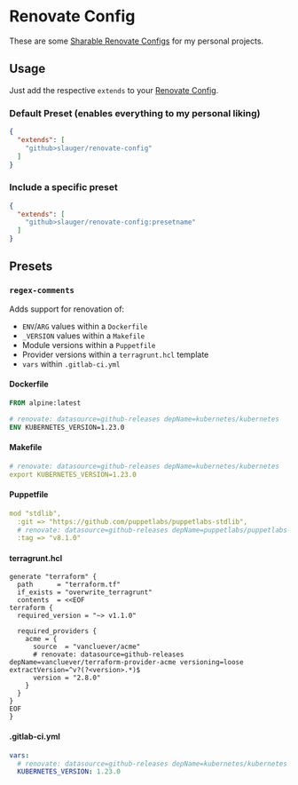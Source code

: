 # Renovate Config

These are some [Sharable Renovate Configs] for my personal projects.

## Usage
                                   
Just add the respective `extends` to your [Renovate Config].

### Default Preset (enables everything to my personal liking)

```json
{
  "extends": [
    "github>slauger/renovate-config"
  ]
}
```

### Include a specific preset

```json
{
  "extends": [
    "github>slauger/renovate-config:presetname"
  ]
}
```

## Presets

### `regex-comments`

Adds support for renovation of:

* `ENV`/`ARG` values within a `Dockerfile`
* `_VERSION` values within a `Makefile`
* Module versions within a `Puppetfile`
* Provider versions within a `terragrunt.hcl` template
* `vars` within `.gitlab-ci.yml`

#### Dockerfile

```dockerfile
FROM alpine:latest

# renovate: datasource=github-releases depName=kubernetes/kubernetes
ENV KUBERNETES_VERSION=1.23.0 
```

#### Makefile

```yaml
# renovate: datasource=github-releases depName=kubernetes/kubernetes
export KUBERNETES_VERSION=1.23.0
```

#### Puppetfile

```yaml
mod "stdlib",
  :git => "https://github.com/puppetlabs/puppetlabs-stdlib",
  # renovate: datasource=github-releases depName=puppetlabs/puppetlabs-stdlib versioning=loose
  :tag => "v8.1.0"
```

#### terragrunt.hcl

```hcl
generate "terraform" {
  path      = "terraform.tf"
  if_exists = "overwrite_terragrunt"
  contents  = <<EOF
terraform {
  required_version = "~> v1.1.0"

  required_providers {
    acme = {
      source  = "vancluever/acme"
      # renovate: datasource=github-releases depName=vancluever/terraform-provider-acme versioning=loose extractVersion=^v?(?<version>.*)$
      version = "2.8.0"
    }
  }
}
EOF
}

```

#### .gitlab-ci.yml

```yaml
vars:
  # renovate: datasource=github-releases depName=kubernetes/kubernetes
  KUBERNETES_VERSION: 1.23.0
```

[Sharable Renovate Configs]: https://docs.renovatebot.com/config-presets/
[Renovate Config]: https://docs.renovatebot.com/configuration-options/
